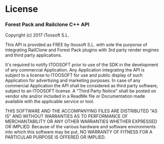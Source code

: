 # License #

### Forest Pack and Railclone C++ API ###

Copyright (c) 2017 iToosoft S.L.

This API is provided as FREE by Itoosoft S.L. with sole the purporse of integrating RailClone and Forest Pack plugins with 3rd party render engines and third party applications. 

It's required to notify ITOOSOFT prior to use of the SDK in the development of any commercial Application.  Any Application integrating the API is subject to a license to ITOOSOFT for use and public display of such Application for advertising and marketing purposes. In case of any commercial Application the API shall be considered as third party software, subject to an ITOOSOFT license. A "Third Party Notice" shall be posted on vendor site and/or included in a ReadMe file or Documentation made available with the applicable service or tool.

THIS SOFTWARE AND THE ACCOMPANYING FILES ARE DISTRIBUTED "AS IS" AND WITHOUT WARRANTIES AS TO PERFORMANCE OF MERCHANTABILITY OR ANY OTHER WARRANTIES WHETHER EXPRESSED OR IMPLIED. Because of the various hardware and software environments into which this software may be put, NO WARRANTY OF FITNESS FOR A PARTICULAR PURPOSE IS OFFERED OR IMPLIED.
